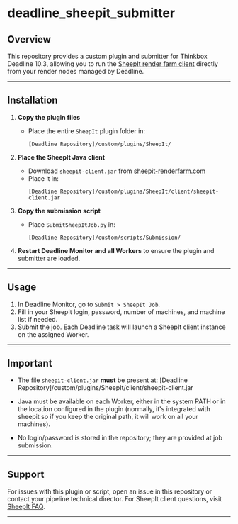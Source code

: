 # deadline_sheepit_submitter
## Overview

This repository provides a custom plugin and submitter for Thinkbox Deadline 10.3, allowing you to run the [SheepIt render farm client](https://www.sheepit-renderfarm.com/) directly from your render nodes managed by Deadline.

---

## Installation

1. **Copy the plugin files**
    - Place the entire `SheepIt` plugin folder in:
      ```
      [Deadline Repository]/custom/plugins/SheepIt/
      ```

2. **Place the SheepIt Java client**
    - Download `sheepit-client.jar` from [sheepit-renderfarm.com](https://www.sheepit-renderfarm.com/media/applet/client/sheepit-client.jar)
    - Place it in:
      ```
      [Deadline Repository]/custom/plugins/SheepIt/client/sheepit-client.jar
      ```

3. **Copy the submission script**
    - Place `SubmitSheepItJob.py` in:
      ```
      [Deadline Repository]/custom/scripts/Submission/
      ```

4. **Restart Deadline Monitor and all Workers** to ensure the plugin and submitter are loaded.

---

## Usage

1. In Deadline Monitor, go to `Submit > SheepIt Job`.
2. Fill in your SheepIt login, password, number of machines, and machine list if needed.
3. Submit the job. Each Deadline task will launch a SheepIt client instance on the assigned Worker.

---

## Important

- The file `sheepit-client.jar` **must** be present at: [Deadline Repository]/custom/plugins/SheepIt/client/sheepit-client.jar

- Java must be available on each Worker, either in the system PATH or in the location configured in the plugin (normally, it's integrated with sheepit so if you keep the original path, it will work on all your machines).
- No login/password is stored in the repository; they are provided at job submission.

---

## Support

For issues with this plugin or script, open an issue in this repository or contact your pipeline technical director.
For SheepIt client questions, visit [SheepIt FAQ](https://www.sheepit-renderfarm.com/faq).

---



